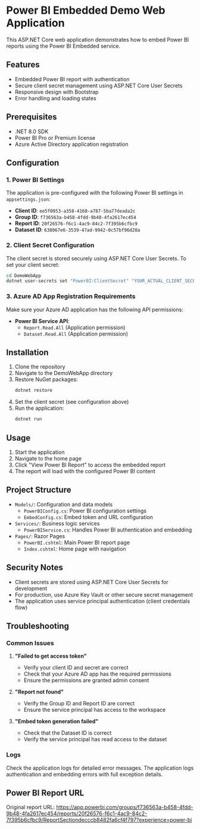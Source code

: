 # Power BI Embedded Demo Web Application

This ASP.NET Core web application demonstrates how to embed Power BI reports using the Power BI Embedded service.

## Features

- Embedded Power BI report with authentication
- Secure client secret management using ASP.NET Core User Secrets
- Responsive design with Bootstrap
- Error handling and loading states

## Prerequisites

- .NET 8.0 SDK
- Power BI Pro or Premium license
- Azure Active Directory application registration

## Configuration

### 1. Power BI Settings

The application is pre-configured with the following Power BI settings in `appsettings.json`:

- **Client ID**: `ee5f0953-a358-4160-a787-5ba77deada2c`
- **Group ID**: `f736563a-b458-4fdd-9b48-4fa2617ec454`
- **Report ID**: `20f26576-f6c1-4ac9-84c2-7f395b6cfbc9`
- **Dataset ID**: `638067e6-3539-47ad-9942-0c57bf96d20a`

### 2. Client Secret Configuration

The client secret is stored securely using ASP.NET Core User Secrets. To set your client secret:

```bash
cd DemoWebApp
dotnet user-secrets set "PowerBI:ClientSecret" "YOUR_ACTUAL_CLIENT_SECRET"
```

### 3. Azure AD App Registration Requirements

Make sure your Azure AD application has the following API permissions:
- **Power BI Service API**: 
  - `Report.Read.All` (Application permission)
  - `Dataset.Read.All` (Application permission)

## Installation

1. Clone the repository
2. Navigate to the DemoWebApp directory
3. Restore NuGet packages:
   ```bash
   dotnet restore
   ```
4. Set the client secret (see configuration above)
5. Run the application:
   ```bash
   dotnet run
   ```

## Usage

1. Start the application
2. Navigate to the home page
3. Click "View Power BI Report" to access the embedded report
4. The report will load with the configured Power BI content

## Project Structure

- `Models/`: Configuration and data models
  - `PowerBIConfig.cs`: Power BI configuration settings
  - `EmbedConfig.cs`: Embed token and URL configuration
- `Services/`: Business logic services
  - `PowerBIService.cs`: Handles Power BI authentication and embedding
- `Pages/`: Razor Pages
  - `PowerBI.cshtml`: Main Power BI report page
  - `Index.cshtml`: Home page with navigation

## Security Notes

- Client secrets are stored using ASP.NET Core User Secrets for development
- For production, use Azure Key Vault or other secure secret management
- The application uses service principal authentication (client credentials flow)

## Troubleshooting

### Common Issues

1. **"Failed to get access token"**
   - Verify your client ID and secret are correct
   - Check that your Azure AD app has the required permissions
   - Ensure the permissions are granted admin consent

2. **"Report not found"**
   - Verify the Group ID and Report ID are correct
   - Ensure the service principal has access to the workspace

3. **"Embed token generation failed"**
   - Check that the Dataset ID is correct
   - Verify the service principal has read access to the dataset

### Logs

Check the application logs for detailed error messages. The application logs authentication and embedding errors with full exception details.

## Power BI Report URL

Original report URL: https://app.powerbi.com/groups/f736563a-b458-4fdd-9b48-4fa2617ec454/reports/20f26576-f6c1-4ac9-84c2-7f395b6cfbc9/ReportSectiondecccb8482fa6cf4f797?experience=power-bi
